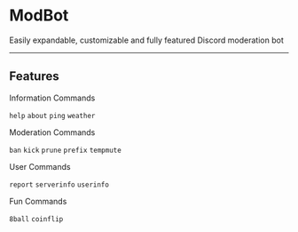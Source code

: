 ModBot
=================

Easily expandable, customizable and fully featured Discord moderation bot
___

Features  
------------


Information Commands

`help` `about` `ping` `weather` 
  
Moderation Commands

`ban` `kick` `prune` `prefix` `tempmute`  

User Commands

`report` `serverinfo` `userinfo`  

Fun Commands

`8ball` `coinflip`
